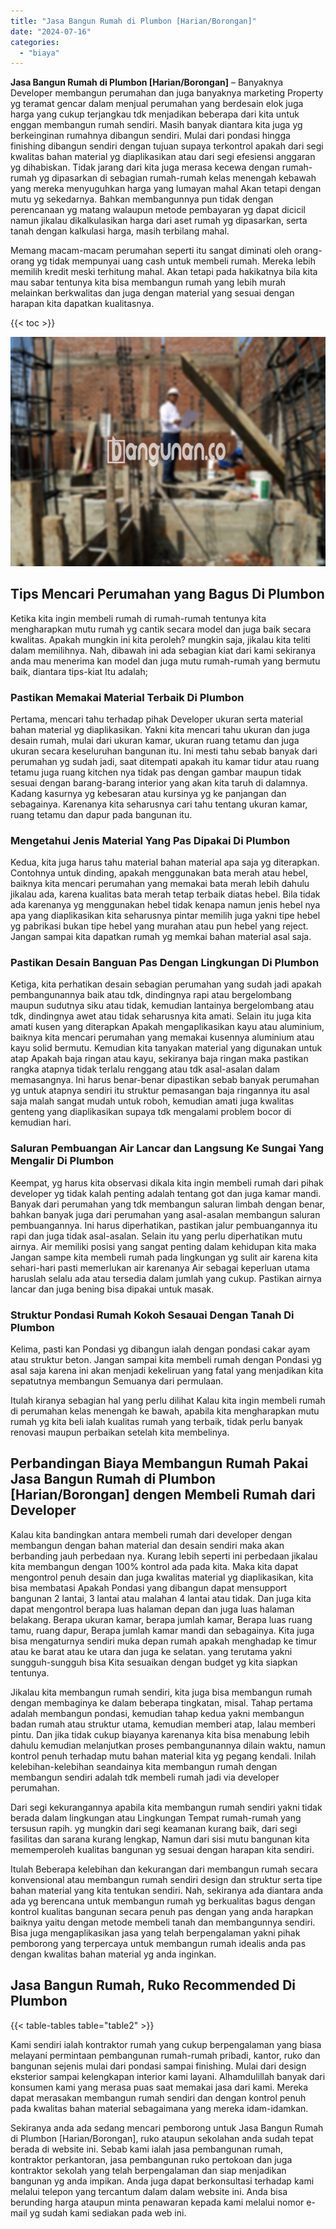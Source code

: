 ```yaml
---
title: "Jasa Bangun Rumah di Plumbon [Harian/Borongan]"
date: "2024-07-16"
categories: 
  - "biaya"
---
```


**Jasa Bangun Rumah di Plumbon \[Harian/Borongan\]** – Banyaknya Developer membangun perumahan dan juga banyaknya marketing Property yg teramat gencar dalam menjual perumahan yang berdesain elok juga harga yang cukup terjangkau tdk menjadikan beberapa dari kita untuk enggan membangun rumah sendiri. Masih banyak diantara kita juga yg berkeinginan rumahnya dibangun sendiri. Mulai dari pondasi hingga finishing dibangun sendiri dengan tujuan supaya terkontrol apakah dari segi kwalitas bahan material yg diaplikasikan atau dari segi efesiensi anggaran yg dihabiskan. Tidak jarang dari kita juga merasa kecewa dengan rumah-rumah yg dipasarkan di sebagian rumah-rumah kelas menengah kebawah yang mereka menyuguhkan harga yang lumayan mahal Akan tetapi dengan mutu yg sekedarnya. Bahkan membangunnya pun tidak dengan perencanaan yg matang walaupun metode pembayaran yg dapat dicicil namun jikalau dikalkulasikan harga dari aset rumah yg dipasarkan, serta tanah dengan kalkulasi harga, masih terbilang mahal.

Memang macam-macam perumahan seperti itu sangat diminati oleh orang-orang yg tidak mempunyai uang cash untuk membeli rumah. Mereka lebih memilih kredit meski terhitung mahal. Akan tetapi pada hakikatnya bila kita mau sabar tentunya kita bisa membangun rumah yang lebih murah melainkan berkwalitas dan juga dengan material yang sesuai dengan harapan kita dapatkan kualitasnya.

{{< toc >}}

![Jasa Bangun Rumah di Plumbon [Harian/Borongan]](/images/borong-bangunan-03.png)

## Tips Mencari Perumahan yang Bagus Di Plumbon

Ketika kita ingin membeli rumah di rumah-rumah tentunya kita mengharapkan mutu rumah yg cantik secara model dan juga baik secara kwalitas. Apakah mungkin ini kita peroleh? mungkin saja, jikalau kita teliti dalam memilihnya. Nah, dibawah ini ada sebagian kiat dari kami sekiranya anda mau menerima kan model dan juga mutu rumah-rumah yang bermutu baik, diantara tips-kiat Itu adalah;

### Pastikan Memakai Material Terbaik Di Plumbon

Pertama, mencari tahu terhadap pihak Developer ukuran serta material bahan material yg diaplikasikan. Yakni kita mencari tahu ukuran dan juga desain rumah, mulai dari ukuran kamar, ukuran ruang tetamu dan juga ukuran secara keseluruhan bangunan itu. Ini mesti tahu sebab banyak dari perumahan yg sudah jadi, saat ditempati apakah itu kamar tidur atau ruang tetamu juga ruang kitchen nya tidak pas dengan gambar maupun tidak sesuai dengan barang-barang interior yang akan kita taruh di dalamnya. Kadang kasurnya yg kebesaran atau kursinya yg ke panjangan dan sebagainya. Karenanya kita seharusnya cari tahu tentang ukuran kamar, ruang tetamu dan dapur pada bangunan itu.

### Mengetahui Jenis Material Yang Pas Dipakai Di Plumbon

Kedua, kita juga harus tahu material bahan material apa saja yg diterapkan. Contohnya untuk dinding, apakah menggunakan bata merah atau hebel, baiknya kita mencari perumahan yang memakai bata merah lebih dahulu jikalau ada, karena kualitas bata merah tetap terbaik diatas hebel. Bila tidak ada karenanya yg menggunakan hebel tidak kenapa namun jenis hebel nya apa yang diaplikasikan kita seharusnya pintar memilih juga yakni tipe hebel yg pabrikasi bukan tipe hebel yang murahan atau pun hebel yang reject. Jangan sampai kita dapatkan rumah yg memkai bahan material asal saja.

### Pastikan Desain Banguan Pas Dengan Lingkungan Di Plumbon

Ketiga, kita perhatikan desain sebagian perumahan yang sudah jadi apakah pembangunannya baik atau tdk, dindingnya rapi atau bergelombang maupun sudutnya siku atau tidak, kemudian lantainya bergelombang atau tdk, dindingnya awet atau tidak seharusnya kita amati. Selain itu juga kita amati kusen yang diterapkan Apakah mengaplikasikan kayu atau aluminium, baiknya kita mencari perumahan yang memakai kusennya aluminium atau kayu solid bermutu. Kemudian kita tanyakan material yang digunakan untuk atap Apakah baja ringan atau kayu, sekiranya baja ringan maka pastikan rangka atapnya tidak terlalu renggang atau tdk asal-asalan dalam memasangnya. Ini harus benar-benar dipastikan sebab banyak perumahan yg untuk atapnya sendiri itu struktur pemasangan baja ringannya itu asal saja malah sangat mudah untuk roboh, kemudian amati juga kwalitas genteng yang diaplikasikan supaya tdk mengalami problem bocor di kemudian hari.

### Saluran Pembuangan Air Lancar dan Langsung Ke Sungai Yang Mengalir Di Plumbon

Keempat, yg harus kita observasi dikala kita ingin membeli rumah dari pihak developer yg tidak kalah penting adalah tentang got dan juga kamar mandi. Banyak dari perumahan yang tdk membangun saluran limbah dengan benar, bahkan banyak juga dari perumahan yang asal-asalan membangun saluran pembuangannya. Ini harus diperhatikan, pastikan jalur pembuangannya itu rapi dan juga tidak asal-asalan. Selain itu yang perlu diperhatikan mutu airnya. Air memiliki posisi yang sangat penting dalam kehidupan kita maka Jangan sampe kita membeli rumah pada lingkungan yg sulit air karena kita sehari-hari pasti memerlukan air karenanya Air sebagai keperluan utama haruslah selalu ada atau tersedia dalam jumlah yang cukup. Pastikan airnya lancar dan juga bening bisa dipakai untuk masak.

### Struktur Pondasi Rumah Kokoh Sesauai Dengan Tanah Di Plumbon

Kelima, pasti kan Pondasi yg dibangun ialah dengan pondasi cakar ayam atau struktur beton. Jangan sampai kita membeli rumah dengan Pondasi yg asal saja karena ini akan menjadi kekeliruan yang fatal yang menjadikan kita sepatutnya membangun Semuanya dari permulaan.

Itulah kiranya sebagian hal yang perlu dilihat Kalau kita ingin membeli rumah di perumahan kelas menengah ke bawah, apabila kita mengharapkan mutu rumah yg kita beli ialah kualitas rumah yang terbaik, tidak perlu banyak renovasi maupun perbaikan setelah kita membelinya.

## Perbandingan Biaya Membangun Rumah Pakai Jasa Bangun Rumah di Plumbon \[Harian/Borongan\] dengen Membeli Rumah dari Developer

Kalau kita bandingkan antara membeli rumah dari developer dengan membangun dengan bahan material dan desain sendiri maka akan berbanding jauh perbedaan nya. Kurang lebih seperti ini perbedaan jikalau kita membangun dengan 100% kontrol ada pada kita. Maka kita dapat mengontrol penuh desain dan juga kwalitas material yg diaplikasikan, kita bisa membatasi Apakah Pondasi yang dibangun dapat mensupport bangunan 2 lantai, 3 lantai atau malahan 4 lantai atau tidak. Dan juga kita dapat mengontrol berapa luas halaman depan dan juga luas halaman belakang. Berapa ukuran kamar, berapa jumlah kamar, Berapa luas ruang tamu, ruang dapur, Berapa jumlah kamar mandi dan sebagainya. Kita juga bisa mengaturnya sendiri muka depan rumah apakah menghadap ke timur atau ke barat atau ke utara dan juga ke selatan. yang terutama yakni sungguh-sungguh bisa Kita sesuaikan dengan budget yg kita siapkan tentunya.

Jikalau kita membangun rumah sendiri, kita juga bisa membangun rumah dengan membaginya ke dalam beberapa tingkatan, misal. Tahap pertama adalah membangun pondasi, kemudian tahap kedua yakni membangun badan rumah atau struktur utama, kemudian memberi atap, lalau memberi pintu. Dan jika tidak cukup biayanya karenanya kita bisa menabung lebih dahulu kemudian melanjutkan proses pembangunannya dilain waktu, namun kontrol penuh terhadap mutu bahan material kita yg pegang kendali. Inilah kelebihan-kelebihan seandainya kita membangun rumah dengan membangun sendiri adalah tdk membeli rumah jadi via developer perumahan.

Dari segi kekurangannya apabila kita membangun rumah sendiri yakni tidak berada dalam lingkungan atau Lingkungan Tempat rumah-rumah yang tersusun rapih. yg mungkin dari segi keamanan kurang baik, dari segi fasilitas dan sarana kurang lengkap, Namun dari sisi mutu bangunan kita mememperoleh kualitas bangunan yg sesuai dengan harapan kita sendiri.

Itulah Beberapa kelebihan dan kekurangan dari membangun rumah secara konvensional atau membangun rumah sendiri design dan struktur serta tipe bahan material yang kita tentukan sendiri. Nah, sekiranya ada diantara anda ada yg berencana untuk membangun rumah yg berkualitas bagus dengan kontrol kualitas bangunan secara penuh pas dengan yang anda harapkan baiknya yaitu dengan metode membeli tanah dan membangunnya sendiri. Bisa juga mengaplikasikan jasa yang telah berpengalaman yakni pihak pemborong yang terpercaya untuk membangun rumah idealis anda pas dengan kwalitas bahan material yg anda inginkan.

## Jasa Bangun Rumah, Ruko Recommended Di Plumbon

{{< table-tables table="table2" >}}

Kami sendiri ialah kontraktor rumah yang cukup berpengalaman yang biasa melayani permintaan pembangunan rumah-rumah pribadi, kantor, ruko dan bangunan sejenis mulai dari pondasi sampai finishing. Mulai dari design eksterior sampai kelengkapan interior kami layani. Alhamdulillah banyak dari konsumen kami yang merasa puas saat memakai jasa dari kami. Mereka dapat merasakan membangun rumah sendiri dan dengan kontrol penuh pada kwalitas bahan material sebagaimana yang mereka idam-idamkan.

Sekiranya anda ada sedang mencari pemborong untuk Jasa Bangun Rumah di Plumbon \[Harian/Borongan\], ruko ataupun sekolahan anda sudah tepat berada di website ini. Sebab kami ialah jasa pembangunan rumah, kontraktor perkantoran, jasa pembangunan ruko pertokoan dan juga kontraktor sekolah yang telah berpengalaman dan siap menjadikan bangunan yg anda impikan. Anda juga dapat berkonsultasi terhadap kami melalui telepon yang tercantum dalam dalam website ini. Anda bisa berunding harga ataupun minta penawaran kepada kami melalui nomor e-mail yg sudah kami sediakan pada web ini.
